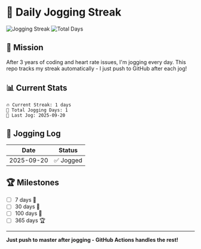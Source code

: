 # 🏃 Daily Jogging Streak

![Jogging Streak](https://img.shields.io/badge/dynamic/json?url=https%3A%2F%2Fraw.githubusercontent.com%2F[thutasann]%2Fexercise_streak%2Fmain%2Fstreak.json&query=%24.current_streak&label=Current%20Streak&color=brightgreen&suffix=%20days)
![Total Days](https://img.shields.io/badge/dynamic/json?url=https%3A%2F%2Fraw.githubusercontent.com%2F[thutasann]%2Fexercise_streak%2Fmain%2Fstreak.json&query=%24.total_days&label=Total%20Jogging%20Days&color=blue)

## 🎯 Mission

After 3 years of coding and heart rate issues, I'm jogging every day. This repo tracks my streak automatically - I just push to GitHub after each jog!

## 📊 Current Stats

```
🔥 Current Streak: 1 days
🏃 Total Jogging Days: 1
📅 Last Jog: 2025-09-20
```

## 📝 Jogging Log

| Date | Status |
|------|--------|
| 2025-09-20 | ✅ Jogged |

## 🏆 Milestones

- [ ] 7 days 🌱
- [ ] 30 days 🌿
- [ ] 100 days 🌳
- [ ] 365 days 🏆

---

**Just push to master after jogging - GitHub Actions handles the rest!**